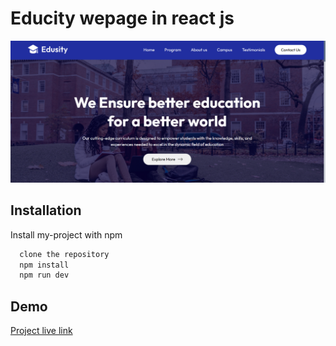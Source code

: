 
# Educity wepage in react js



![Logo](https://github.com/Dev-Rohan1/banner/blob/main/Screenshot%202024-09-18%20194413.png?raw=true)


## Installation

Install my-project with npm

```bash
  clone the repository
  npm install 
  npm run dev
```
    
## Demo
 [Project live link](https://educity-react-js.netlify.app/)

